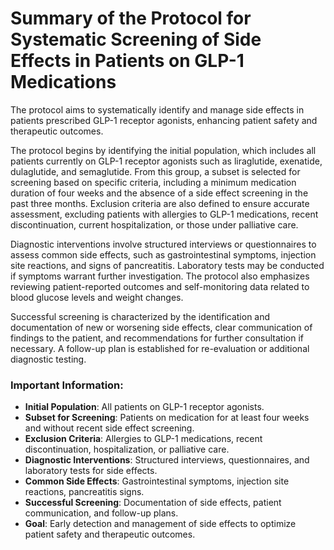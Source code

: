 # Summary of the Protocol for Systematic Screening of Side Effects in Patients on GLP-1 Medications

The protocol aims to systematically identify and manage side effects in patients prescribed GLP-1 receptor agonists, enhancing patient safety and therapeutic outcomes.

The protocol begins by identifying the initial population, which includes all patients currently on GLP-1 receptor agonists such as liraglutide, exenatide, dulaglutide, and semaglutide. From this group, a subset is selected for screening based on specific criteria, including a minimum medication duration of four weeks and the absence of a side effect screening in the past three months. Exclusion criteria are also defined to ensure accurate assessment, excluding patients with allergies to GLP-1 medications, recent discontinuation, current hospitalization, or those under palliative care.

Diagnostic interventions involve structured interviews or questionnaires to assess common side effects, such as gastrointestinal symptoms, injection site reactions, and signs of pancreatitis. Laboratory tests may be conducted if symptoms warrant further investigation. The protocol also emphasizes reviewing patient-reported outcomes and self-monitoring data related to blood glucose levels and weight changes.

Successful screening is characterized by the identification and documentation of new or worsening side effects, clear communication of findings to the patient, and recommendations for further consultation if necessary. A follow-up plan is established for re-evaluation or additional diagnostic testing.

### Important Information:
- **Initial Population**: All patients on GLP-1 receptor agonists.
- **Subset for Screening**: Patients on medication for at least four weeks and without recent side effect screening.
- **Exclusion Criteria**: Allergies to GLP-1 medications, recent discontinuation, hospitalization, or palliative care.
- **Diagnostic Interventions**: Structured interviews, questionnaires, and laboratory tests for side effects.
- **Common Side Effects**: Gastrointestinal symptoms, injection site reactions, pancreatitis signs.
- **Successful Screening**: Documentation of side effects, patient communication, and follow-up plans.
- **Goal**: Early detection and management of side effects to optimize patient safety and therapeutic outcomes.